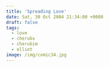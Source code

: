 ```yaml
---
title: 'Spreading Love'
date: Sat, 30 Oct 2004 21:34:00 +0000
draft: false
tags:
  - love
  - cherubs
  - cherubim
  - elliot
image: /img/comic34.jpg
---
```


